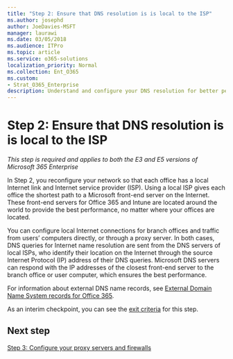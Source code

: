 ```yaml
---
title: "Step 2: Ensure that DNS resolution is is local to the ISP"
ms.author: josephd
author: JoeDavies-MSFT
manager: laurawi
ms.date: 03/05/2018
ms.audience: ITPro
ms.topic: article
ms.service: o365-solutions
localization_priority: Normal
ms.collection: Ent_O365
ms.custom:
- Strat_O365_Enterprise
description: Understand and configure your DNS resolution for better performance.
---
```


# Step 2: Ensure that DNS resolution is is local to the ISP

*This step is required and applies to both the E3 and E5 versions of Microsoft 365 Enterprise*

In Step 2, you reconfigure your network so that each office has a local Internet link and Internet service provider (ISP). Using a local ISP gives each office the shortest path to a Microsoft front-end server on the Internet. These front-end servers for Office 365 and Intune are located around the world to provide the best performance, no matter where your offices are located.

You can configure local Internet connections for branch offices and traffic from users’ computers directly, or through a proxy server. In both cases, DNS queries for Internet name resolution are sent from the DNS servers of local ISPs, who identify their location on the Internet through the source Internet Protocol (IP) address of their DNS queries. Microsoft DNS servers can respond with the IP addresses of the closest front-end server to the branch office or user computer, which ensures the best performance.

For information about external DNS name records, see [External Domain Name System records for Office 365](https://support.office.com/article/External-Domain-Name-System-records-for-Office-365-c0531a6f-9e25-4f2d-ad0e-a70bfef09ac0).

As an interim checkpoint, you can see the [exit criteria](networking-exit-criteria.md#crit-networking-step2) for this step.

## Next step

[Step 3: Configure your proxy servers and firewalls](networking-configure-proxies-firewalls.md)

